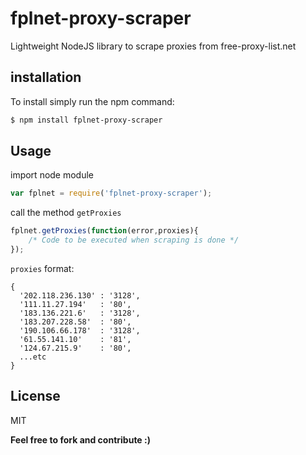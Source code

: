fplnet-proxy-scraper
=================

Lightweight NodeJS library to scrape proxies from free-proxy-list.net

installation
---
To install simply run the npm command:
```sh
$ npm install fplnet-proxy-scraper
```
Usage
---
import node module
```js
var fplnet = require('fplnet-proxy-scraper');
```
call the method ```getProxies```
```js
fplnet.getProxies(function(error,proxies){
    /* Code to be executed when scraping is done */
});
```

```proxies``` format:
```
{ 
  '202.118.236.130' : '3128',
  '111.11.27.194'   : '80',
  '183.136.221.6'   : '3128',
  '183.207.228.58'  : '80',
  '190.106.66.178'  : '3128',
  '61.55.141.10'    : '81',
  '124.67.215.9'    : '80',
  ...etc
}
```

License
---
MIT

**Feel free to fork and contribute :)**